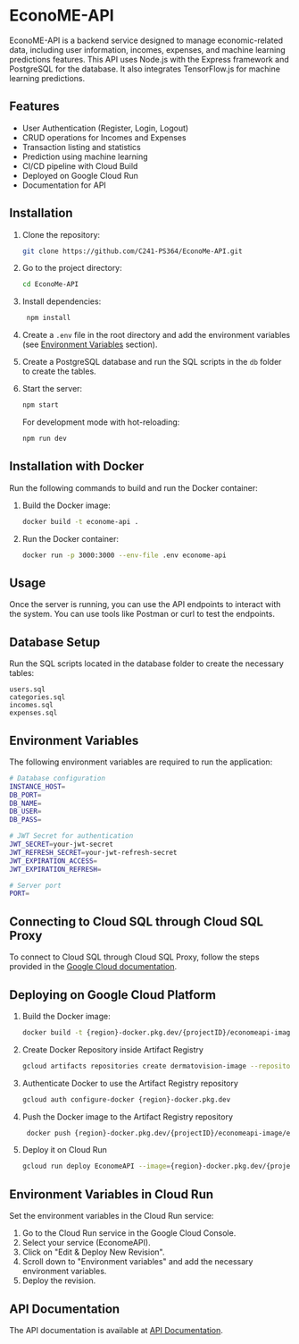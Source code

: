 # EconoME-API

EconoME-API is a backend service designed to manage economic-related data, including user information, incomes, expenses, and machine learning predictions features. This API uses Node.js with the Express framework and PostgreSQL for the database. It also integrates TensorFlow.js for machine learning predictions.

## Features

- User Authentication (Register, Login, Logout)
- CRUD operations for Incomes and Expenses
- Transaction listing and statistics
- Prediction using machine learning
- CI/CD pipeline with Cloud Build
- Deployed on Google Cloud Run
- Documentation for API

## Installation

1. Clone the repository:
   ```bash
   git clone https://github.com/C241-PS364/EconoMe-API.git
   ```
2. Go to the project directory:
   ```bash
   cd EconoMe-API
   ```
3. Install dependencies:
   ```bash
    npm install
    ```
4. Create a `.env` file in the root directory and add the environment variables (see [Environment Variables](#environment-variables) section).

5. Create a PostgreSQL database and run the SQL scripts in the `db` folder to create the tables.

6. Start the server:
   ```bash
   npm start
   ```
   For development mode with hot-reloading:
    ```bash
    npm run dev
    ```

## Installation with Docker

Run the following commands to build and run the Docker container:

1. Build the Docker image:
   ```bash
   docker build -t econome-api .
   ```

2. Run the Docker container:
   ```bash
   docker run -p 3000:3000 --env-file .env econome-api
   ```

## Usage
Once the server is running, you can use the API endpoints to interact with the system. You can use tools like Postman or curl to test the endpoints.

## Database Setup
Run the SQL scripts located in the database folder to create the necessary tables:
```
users.sql
categories.sql
incomes.sql
expenses.sql
```

## Environment Variables

The following environment variables are required to run the application:


```bash
# Database configuration
INSTANCE_HOST=
DB_PORT=
DB_NAME=
DB_USER=
DB_PASS=

# JWT Secret for authentication
JWT_SECRET=your-jwt-secret
JWT_REFRESH_SECRET=your-jwt-refresh-secret
JWT_EXPIRATION_ACCESS=
JWT_EXPIRATION_REFRESH=

# Server port
PORT=
```

## Connecting to Cloud SQL through Cloud SQL Proxy
To connect to Cloud SQL through Cloud SQL Proxy, follow the steps provided in the [Google Cloud documentation](https://cloud.google.com/sql/docs/postgres/connect-admin-proxy).

## Deploying on Google Cloud Platform

1. Build the Docker image:

    ```sh
    docker build -t {region}-docker.pkg.dev/{projectID}/economeapi-image/econome-api:v1 .
    ```
2. Create Docker Repository inside Artifact Registry
    ```sh
    gcloud artifacts repositories create dermatovision-image --repository-format=docker --location={region} --description="EconoMeAPI Docker Repository" --project={projectID}
    ```
3. Authenticate Docker to use the Artifact Registry repository
    ```sh
    gcloud auth configure-docker {region}-docker.pkg.dev
    ```
4. Push the Docker image to the Artifact Registry repository
    ```sh
     docker push {region}-docker.pkg.dev/{projectID}/economeapi-image/econome-api:v1
    ```
5. Deploy it on Cloud Run
    ```sh
    gcloud run deploy EconomeAPI --image={region}-docker.pkg.dev/{projectID}/economeapi-image/econome-api:v1 --region={region} --allow-unauthenticated
    ```
## Environment Variables in Cloud Run
Set the environment variables in the Cloud Run service:

1. Go to the Cloud Run service in the Google Cloud Console.
2. Select your service (EconomeAPI).
3. Click on "Edit & Deploy New Revision".
4. Scroll down to "Environment variables" and add the necessary environment variables.
5. Deploy the revision.

### 


## API Documentation

The API documentation is available at [API Documentation](https://econome-api.kriscode.co/).
